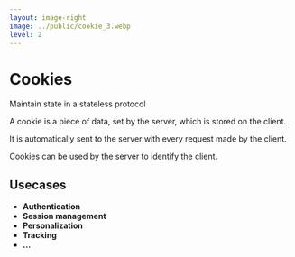 ```yaml
---
layout: image-right
image: ../public/cookie_3.webp
level: 2
---
```


# Cookies

Maintain state in a stateless protocol

A cookie is a piece of data, <span class="text-purple-400">set by the server</span>, which is <span class="text-cyan-400">stored on the client</span>.

It is <span class="text-teal-400">automatically</span> sent to the server with every request made by the client.

Cookies can be used by the server to identify the client.

## Usecases

- **Authentication**
- **Session management**
- **Personalization**
- **Tracking**
- **…**


